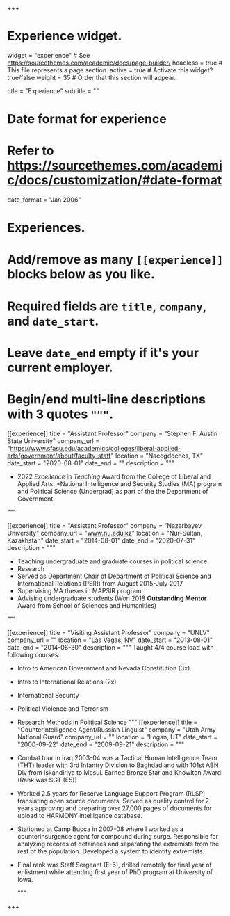 +++
# Experience widget.
widget = "experience"  # See https://sourcethemes.com/academic/docs/page-builder/
headless = true  # This file represents a page section.
active = true  # Activate this widget? true/false
weight = 35  # Order that this section will appear.

title = "Experience"
subtitle = ""

# Date format for experience
#   Refer to https://sourcethemes.com/academic/docs/customization/#date-format
date_format = "Jan 2006"

# Experiences.
#   Add/remove as many `[[experience]]` blocks below as you like.
#   Required fields are `title`, `company`, and `date_start`.
#   Leave `date_end` empty if it's your current employer.
#   Begin/end multi-line descriptions with 3 quotes `"""`.

[[experience]]
  title = "Assistant Professor"
  company = "Stephen F. Austin State University"
  company_url = "https://www.sfasu.edu/academics/colleges/liberal-applied-arts/government/about/faculty-staff"
  location = "Nacogdoches, TX"
  date_start = "2020-08-01"
  date_end = ""
  description = """
  
  * 2022 *Excellence in Teaching* Award from the College of Liberal and Applied Arts.
  *National Intelligence and Security Studies (MA) program and Political Science (Undergrad) as part of the the Department of Government.

 
  """

[[experience]]
  title = "Assistant Professor"
  company = "Nazarbayev University"
  company_url = "www.nu.edu.kz"
  location = "Nur-Sultan, Kazakhstan"
  date_start = "2014-08-01"
  date_end = "2020-07-31"
  description = """
  
  * Teaching undergraduate and graduate courses in political science
  * Research
  * Served as Department Chair of Department of Political Science and International Relations (PSIR) from August 2015-July 2017.
  * Supervising MA theses in MAPSIR program
  * Advising undergraduate students (Won 2018 **Outstanding Mentor** Award from School of Sciences and Humanities)
  
  """

[[experience]]
  title = "Visiting Assistant Professor"
  company = "UNLV"
  company_url = ""
  location = "Las Vegas, NV"
  date_start = "2013-08-01"
  date_end = "2014-06-30"
  description = """
  Taught 4/4 course load with following courses:
  * Intro to American Government and Nevada Constitution (3x)
  * Intro to International Relations (2x)
  * International Security 
  * Political Violence and Terrorism
  * Research Methods in Political Science
  """
[[experience]]
  title = "Counterintelligence Agent/Russian Linguist"
  company = "Utah Army National Guard"
  company_url = ""
  location = "Logan, UT"
  date_start = "2000-09-22"
  date_end = "2009-09-21"
  description = """
  
* Combat tour in Iraq  2003-04 was a Tactical Human Intelligence Team (THT) leader with 3rd Infantry Division to Baghdad and with 101st ABN Div from Iskandiriya to Mosul. Earned Bronze Star and Knowlton Award. (Rank was SGT (E5))

* Worked 2.5 years for Reserve Language Support Program (RLSP) translating open source documents. Served as quality control for 2 years approving and preparing over 27,000 pages of documents for upload to HARMONY intelligence database.

* Stationed at Camp Bucca in 2007-08 where I worked as a counterinsurgence agent for compound during surge. Responsible for analyzing records of detainees and separating the extremists from the rest of the population. Developed a system to identify extremists.

* Final rank was Staff Sergeant (E-6), drilled remotely for final year of enlistment while attending first year of PhD program at University of Iowa.
  
  """


+++
